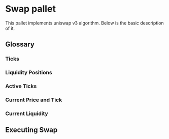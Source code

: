 # Swap pallet

This pallet implements uniswap v3 algorithm. Below is the basic description of it.

## Glossary

### Ticks

### Liquidity Positions

### Active Ticks

### Current Price and Tick

### Current Liquidity



## Executing Swap 

